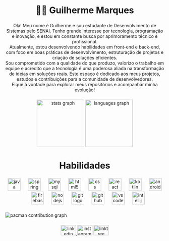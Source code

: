 <h1 align="center">👨‍💻 Guilherme Marques</h1>

###

<p align="center">Olá! Meu nome é Guilherme e sou estudante de Desenvolvimento de Sistemas pelo SENAI. Tenho grande interesse por tecnologia, programação e inovação, e estou em constante busca por aprimoramento técnico e profissional.<br>Atualmente, estou desenvolvendo habilidades em front-end e back-end, com foco em boas práticas de desenvolvimento, estruturação de projetos e criação de soluções eficientes.<br>Sou comprometido com a qualidade do que produzo, valorizo o trabalho em equipe e acredito que a tecnologia é uma poderosa aliada na transformação de ideias em soluções reais. Este espaço é dedicado aos meus projetos, estudos e contribuições para a comunidade de desenvolvedores.<br>Fique à vontade para explorar meus repositórios e acompanhar minha evolução!</p>

###

<div align="center">
  <img src="https://github-readme-stats.vercel.app/api?username=DeveloperMarques&hide_title=false&hide_rank=false&show_icons=true&include_all_commits=true&count_private=true&disable_animations=false&theme=swift&locale=en&hide_border=false&order=1" height="150" alt="stats graph"  />
  <img src="https://github-readme-stats.vercel.app/api/top-langs?username=DeveloperMarques&locale=en&hide_title=false&layout=compact&card_width=320&langs_count=5&theme=swift&hide_border=true&order=2" height="150" alt="languages graph"  />
</div>

###

<h1 align="center">Habilidades</h1>

###

<div align="center">
  <img src="https://cdn.jsdelivr.net/gh/devicons/devicon/icons/java/java-original.svg" height="40" alt="java logo"  />
  <img width="16" />
  <img src="https://cdn.jsdelivr.net/gh/devicons/devicon/icons/spring/spring-original.svg" height="40" alt="spring logo"  />
  <img width="16" />
  <img src="https://cdn.jsdelivr.net/gh/devicons/devicon/icons/mysql/mysql-original.svg" height="40" alt="mysql logo"  />
  <img width="16" />
  <img src="https://cdn.jsdelivr.net/gh/devicons/devicon/icons/html5/html5-original.svg" height="40" alt="html5 logo"  />
  <img width="16" />
  <img src="https://cdn.jsdelivr.net/gh/devicons/devicon/icons/css3/css3-original.svg" height="40" alt="css logo"  />
  <img width="16" />
  <img src="https://cdn.jsdelivr.net/gh/devicons/devicon/icons/react/react-original.svg" height="40" alt="react logo"  />
  <img width="16" />
  <img src="https://cdn.jsdelivr.net/gh/devicons/devicon/icons/kotlin/kotlin-original.svg" height="40" alt="kotlin logo"  />
  <img width="16" />
  <img src="https://cdn.jsdelivr.net/gh/devicons/devicon/icons/androidstudio/androidstudio-original.svg" height="40" alt="androidstudio logo"  />
  <img width="16" />
  <img src="https://cdn.jsdelivr.net/gh/devicons/devicon/icons/firebase/firebase-plain.svg" height="40" alt="firebase logo"  />
  <img width="16" />
  <img src="https://cdn.jsdelivr.net/gh/devicons/devicon/icons/nodejs/nodejs-original.svg" height="40" alt="nodejs logo"  />
  <img width="16" />
  <img src="https://cdn.jsdelivr.net/gh/devicons/devicon/icons/git/git-original.svg" height="40" alt="git logo"  />
  <img width="16" />
  <img src="https://cdn.jsdelivr.net/gh/devicons/devicon/icons/github/github-original.svg" height="40" alt="github logo"  />
  <img width="16" />
  <img src="https://cdn.jsdelivr.net/gh/devicons/devicon/icons/vscode/vscode-original.svg" height="40" alt="vscode logo"  />
  <img width="16" />
  <img src="https://cdn.jsdelivr.net/gh/devicons/devicon/icons/intellij/intellij-original.svg" height="40" alt="intellij logo"  />
</div>

###

<picture>
  <source media="(prefers-color-scheme: dark)" srcset="https://raw.githubusercontent.com/DeveloperMarques/DeveloperMarques/output/pacman-contribution-graph-dark.svg">
  <source media="(prefers-color-scheme: light)" srcset="https://raw.githubusercontent.com/DeveloperMarques/DeveloperMarques/output/pacman-contribution-graph.svg">
  <img alt="pacman contribution graph" src="https://raw.githubusercontent.com/DeveloperMarques/DeveloperMarques/output/pacman-contribution-graph.svg">
</picture>

###

<div align="center">
  <a href="https://www.linkedin.com/in/guilhermelima-devbackend/" target="_blank">
    <img src="https://raw.githubusercontent.com/maurodesouza/profile-readme-generator/master/src/assets/icons/social/linkedin/default.svg" width="48" height="32" alt="linkedin logo"  />
  </a>
  <img src="https://raw.githubusercontent.com/maurodesouza/profile-readme-generator/master/src/assets/icons/social/instagram/default.svg" width="48" height="32" alt="instagram logo"  />
  <img src="https://raw.githubusercontent.com/maurodesouza/profile-readme-generator/master/src/assets/icons/social/linktree/default.svg" width="48" height="32" alt="linktree logo"  />
</div>

###

